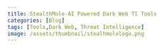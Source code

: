 ```yaml
---
title: StealthMole-AI Powered Dark Web TI Tools 
categories: [Blog]
tags: [Tools,Dark Web, Threat Intelligence]
image: /assets/thumbnail/stealhmolelogo.png
---
```

